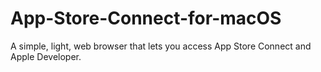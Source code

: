 # App-Store-Connect-for-macOS
A simple, light, web browser that lets you access App Store Connect and Apple Developer.
